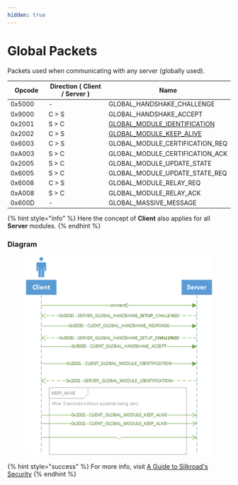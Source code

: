 ```yaml
---
hidden: true
---
```


# Global Packets

Packets used when communicating with any server (globally used).

<table data-full-width="true"><thead><tr><th width="100">Opcode</th><th width="215">Direction ( Client / Server )</th><th>Name</th></tr></thead><tbody><tr><td>0x5000</td><td>-</td><td>GLOBAL_HANDSHAKE_CHALLENGE</td></tr><tr><td>0x9000</td><td>C > S</td><td>GLOBAL_HANDSHAKE_ACCEPT</td></tr><tr><td>0x2001</td><td>S > C</td><td><a href="global_module_identification.md">GLOBAL_MODULE_IDENTIFICATION</a></td></tr><tr><td>0x2002</td><td>C > S</td><td><a href="global_module_keep_alive.md">GLOBAL_MODULE_KEEP_ALIVE</a></td></tr><tr><td>0x6003</td><td>C > S</td><td>GLOBAL_MODULE_CERTIFICATION_REQ</td></tr><tr><td>0xA003</td><td>S > C</td><td>GLOBAL_MODULE_CERTIFICATION_ACK</td></tr><tr><td>0x2005</td><td>S > C</td><td>GLOBAL_MODULE_UPDATE_STATE</td></tr><tr><td>0x6005</td><td>S > C</td><td>GLOBAL_MODULE_UPDATE_STATE_REQ</td></tr><tr><td>0x6008</td><td>C > S</td><td>GLOBAL_MODULE_RELAY_REQ</td></tr><tr><td>0xA008</td><td>S > C</td><td>GLOBAL_MODULE_RELAY_ACK</td></tr><tr><td>0x600D</td><td>-</td><td>GLOBAL_MASSIVE_MESSAGE</td></tr></tbody></table>

{% hint style="info" %}
Here the concept of **Client** also applies for all **Server** modules.
{% endhint %}

### Diagram

<figure><img src="../../.gitbook/assets/packets-global-diagram.png" alt=""><figcaption></figcaption></figure>

{% hint style="success" %}
For more info, visit [A Guide to Silkroad's Security](../../client/a-guide-to-silkroads-security.md)
{% endhint %}

